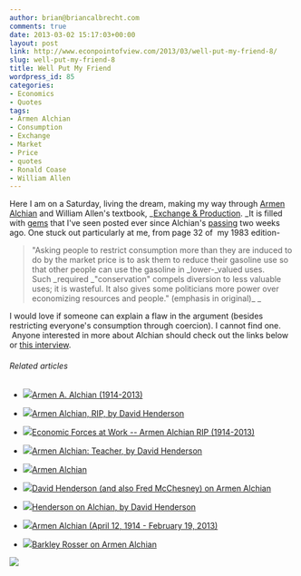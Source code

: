```yaml
---
author: brian@briancalbrecht.com
comments: true
date: 2013-03-02 15:17:03+00:00
layout: post
link: http://www.econpointofview.com/2013/03/well-put-my-friend-8/
slug: well-put-my-friend-8
title: Well Put My Friend
wordpress_id: 85
categories:
- Economics
- Quotes
tags:
- Armen Alchian
- Consumption
- Exchange
- Market
- Price
- quotes
- Ronald Coase
- William Allen
---
```


Here I am on a Saturday, living the dream, making my way through [Armen Alchian](http://en.wikipedia.org/wiki/Armen_Alchian) and William Allen's textbook, _[Exchange & Production](http://www.goodreads.com/book/show/6347352-exchange-and-production). _It is filled with [gems](http://econlog.econlib.org/archives/2013/02/henderson_on_al.html) that I've seen posted ever since Alchian's [passing](http://bastiat.mises.org/2013/02/armen-alchian-april-12-1914-february-19-2013/) two weeks ago. One stuck out particularly at me, from page 32 of  my 1983 edition-


<blockquote>"Asking people to restrict consumption more than they are induced to do by the market price is to ask them to reduce their gasoline use so that other people can use the gasoline in _lower-_valued uses. Such _required _"conservation" compels diversion to less valuable uses; it is wasteful. It also gives some politicians more power over economizing resources and people." (emphasis in original)_
_</blockquote>


I would love if someone can explain a flaw in the argument (besides restricting everyone's consumption through coercion). I cannot find one.  Anyone interested in more about Alchian should check out the links below or [this interview](http://www.youtube.com/watch?v=Lh-h7Sxj8Rk).


###### Related articles





	
  * [![](http://i.zemanta.com/146451221_80_80.jpg)](http://cafehayek.com/2013/02/armen-a-alchian-1914-2013.html)[Armen A. Alchian (1914-2013)](http://cafehayek.com/2013/02/armen-a-alchian-1914-2013.html)

	
  * [![](http://i.zemanta.com/146480049_80_80.jpg)](http://econlog.econlib.org/archives/2013/02/armen_alchian_r.html)[Armen Alchian, RIP, by David Henderson](http://econlog.econlib.org/archives/2013/02/armen_alchian_r.html)

	
  * [![](http://i.zemanta.com/146491475_80_80.jpg)](http://www.coordinationproblem.org/2013/02/economic-forces-at-work-armen-alchian-1914-2013.html)[Economic Forces at Work -- Armen Alchian RIP (1914-2013)](http://www.coordinationproblem.org/2013/02/economic-forces-at-work-armen-alchian-1914-2013.html)

	
  * [![](http://i.zemanta.com/147701567_80_80.jpg)](http://econlog.econlib.org/archives/2013/02/armen_alchians.html)[Armen Alchian: Teacher, by David Henderson](http://econlog.econlib.org/archives/2013/02/armen_alchians.html)

	
  * [![](http://i.zemanta.com/146501168_80_80.jpg)](http://marginalrevolution.com/marginalrevolution/2013/02/armen-alchian.html)[Armen Alchian](http://marginalrevolution.com/marginalrevolution/2013/02/armen-alchian.html)

	
  * [![](http://i.zemanta.com/146727886_80_80.jpg)](http://cafehayek.com/2013/02/david-henderson-and-also-mcchesney-on-armen-alchian.html)[David Henderson (and also Fred McChesney) on Armen Alchian](http://cafehayek.com/2013/02/david-henderson-and-also-mcchesney-on-armen-alchian.html)

	
  * [![](http://i.zemanta.com/146746517_80_80.jpg)](http://econlog.econlib.org/archives/2013/02/henderson_on_al.html)[Henderson on Alchian, by David Henderson](http://econlog.econlib.org/archives/2013/02/henderson_on_al.html)

	
  * [![](http://i.zemanta.com/146522118_80_80.jpg)](http://bastiat.mises.org/2013/02/armen-alchian-april-12-1914-february-19-2013/)[Armen Alchian (April 12, 1914 - February 19, 2013)](http://bastiat.mises.org/2013/02/armen-alchian-april-12-1914-february-19-2013/)

	
  * [![](http://i.zemanta.com/146627290_80_80.jpg)](http://econlog.econlib.org/archives/2013/02/barkley_rosser.html)[Barkley Rosser on Armen Alchian](http://econlog.econlib.org/archives/2013/02/barkley_rosser.html)




![](http://img.zemanta.com/pixy.gif?x-id=82476339-7827-4db8-84d5-2914a1506898)
